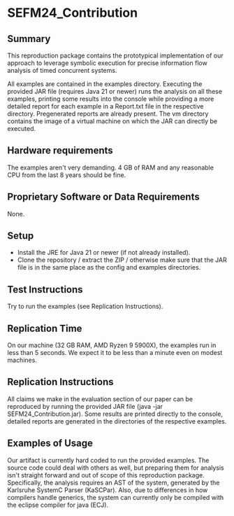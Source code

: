 # SEFM24_Contribution

## Summary

This reproduction package contains the prototypical implementation of our approach to leverage symbolic execution for precise information flow analysis of timed concurrent systems.

All examples are contained in the examples directory. Executing the provided JAR file (requires Java 21 or newer) runs the analysis on all these examples, printing some results into the console while providing a more detailed report for each example in a Report.txt file in the respective directory. Pregenerated reports are already present. The vm directory contains the image of a virtual machine on which the JAR can directly be executed.

## Hardware requirements

The examples aren't very demanding. 4 GB of RAM and any reasonable CPU from the last 8 years should be fine.

## Proprietary Software or Data Requirements

None.

## Setup

- Install the JRE for Java 21 or newer (if not already installed).
- Clone the repository / extract the ZIP / otherwise make sure that the JAR file is in the same place as the config and examples directories.

## Test Instructions

Try to run the examples (see Replication Instructions).

## Replication Time

On our machine (32 GB RAM, AMD Ryzen 9 5900X), the examples run in less than 5 seconds. We expect it to be less than a minute even on modest machines.

## Replication Instructions

All claims we make in the evaluation section of our paper can be reproduced by running the provided JAR file (java -jar SEFM24_Contribution.jar). Some results are printed directly to the console, detailed reports are generated in the directories of the respective examples.

## Examples of Usage

Our artifact is currently hard coded to run the provided examples. The source code could deal with others as well, but preparing them for analysis isn't straight forward and out of scope of this reproduction package. Specifically, the analysis requires an AST of the system, generated by the Karlsruhe SystemC Parser (KaSCPar). Also, due to differences in how compilers handle generics, the system can currently only be compiled with the eclipse compiler for java (ECJ).
